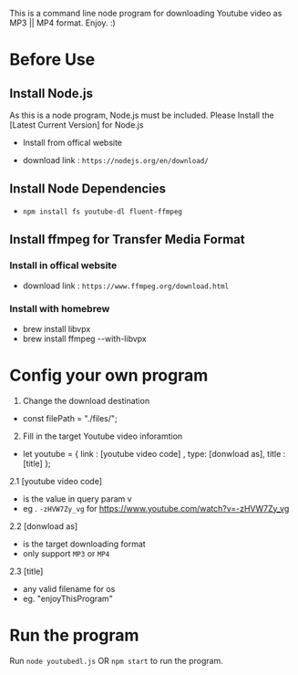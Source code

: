 This is a command line node program for downloading Youtube video as MP3 || MP4 format. Enjoy. :)

# Before Use
## Install Node.js
As this is a node program, Node.js must be included.
Please Install the [Latest Current Version] for Node.js

* Install from offical website
- download link : `https://nodejs.org/en/download/`

## Install Node Dependencies
- `npm install fs youtube-dl fluent-ffmpeg`

## Install ffmpeg for Transfer Media Format
### Install in offical website
- download link : `https://www.ffmpeg.org/download.html`

### Install with homebrew
- brew install libvpx
- brew install ffmpeg --with-libvpx
 
# Config your own program
1. Change the download destination 
- const filePath = "./files/";
2. Fill in the target Youtube video inforamtion 
- let youtube = {
	link : [youtube video code] ,
	type: [donwload as],
	title : [title]
};

2.1 [youtube video code] 
- is the value in query param v
- eg . `-zHVW7Zy_vg` for https://www.youtube.com/watch?v=-zHVW7Zy_vg

2.2 [donwload as]
- is the target downloading format
- only support `MP3` or `MP4`

2.3 [title]
- any valid filename for os
- eg. "enjoyThisProgram"

# Run the program
Run `node youtubedl.js` OR `npm start` to run the program.
